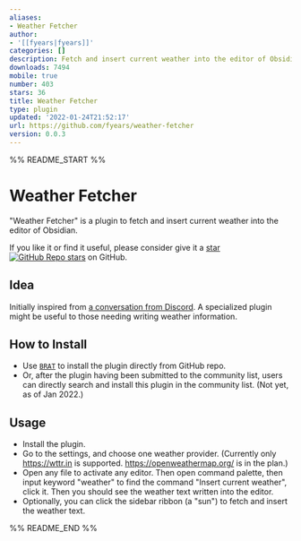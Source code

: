 ```yaml
---
aliases:
- Weather Fetcher
author:
- '[[fyears|fyears]]'
categories: []
description: Fetch and insert current weather into the editor of Obsidian.
downloads: 7494
mobile: true
number: 403
stars: 36
title: Weather Fetcher
type: plugin
updated: '2022-01-24T21:52:17'
url: https://github.com/fyears/weather-fetcher
version: 0.0.3
---
```


%% README_START %%

# Weather Fetcher

"Weather Fetcher" is a plugin to fetch and insert current weather into the editor of Obsidian.

If you like it or find it useful, please consider give it a [star ![GitHub Repo stars](https://img.shields.io/github/stars/fyears/weather-fetcher?style=social)](https://github.com/fyears/remotely-save) on GitHub.

## Idea

Initially inspired from [a conversation from Discord](https://discord.com/channels/686053708261228577/840286238928797736/930637892546609202). A specialized plugin might be useful to those needing writing weather information.

## How to Install

- Use [`BRAT`](https://github.com/TfTHacker/obsidian42-brat) to install the plugin directly from GitHub repo.
- Or, after the plugin having been submitted to the community list, users can directly search and install this plugin in the community list. (Not yet, as of Jan 2022.)

## Usage

- Install the plugin.
- Go to the settings, and choose one weather provider. (Currently only https://wttr.in is supported. https://openweathermap.org/ is in the plan.)
- Open any file to activate any editor. Then open command palette, then input keyword "weather" to find the command "Insert current weather", click it. Then you should see the weather text written into the editor.
- Optionally, you can click the sidebar ribbon (a "sun") to fetch and insert the weather text.


%% README_END %%